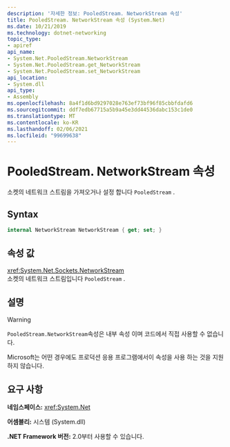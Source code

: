 ```yaml
---
description: '자세한 정보: PooledStream. NetworkStream 속성'
title: PooledStream. NetworkStream 속성 (System.Net)
ms.date: 10/21/2019
ms.technology: dotnet-networking
topic_type:
- apiref
api_name:
- System.Net.PooledStream.NetworkStream
- System.Net.PooledStream.get_NetworkStream
- System.Net.PooledStream.set_NetworkStream
api_location:
- System.dll
api_type:
- Assembly
ms.openlocfilehash: 8a4f1d6bd9297028e763ef73bf96f85cbbfdafd6
ms.sourcegitcommit: ddf7edb67715a5b9a45e3dd44536dabc153c1de0
ms.translationtype: MT
ms.contentlocale: ko-KR
ms.lasthandoff: 02/06/2021
ms.locfileid: "99699638"
---
```

# <a name="pooledstreamnetworkstream-property"></a>PooledStream. NetworkStream 속성

소켓의 네트워크 스트림을 가져오거나 설정 합니다 `PooledStream` .

## <a name="syntax"></a>Syntax

```csharp
internal NetworkStream NetworkStream { get; set; }
```

## <a name="property-value"></a>속성 값

<xref:System.Net.Sockets.NetworkStream>  
소켓의 네트워크 스트림입니다 `PooledStream` .

## <a name="remarks"></a>설명

> [!WARNING]
> `PooledStream.NetworkStream`속성은 내부 속성 이며 코드에서 직접 사용할 수 없습니다.
>
> Microsoft는 어떤 경우에도 프로덕션 응용 프로그램에서이 속성을 사용 하는 것을 지원 하지 않습니다.

## <a name="requirements"></a>요구 사항

**네임스페이스:** <xref:System.Net>

**어셈블리:** 시스템 (System.dll)

**.NET Framework 버전:** 2.0부터 사용할 수 있습니다.
